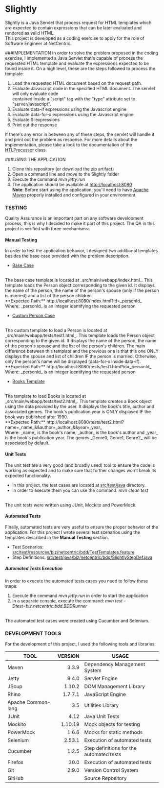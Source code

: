# Slightly
Slightly is a Java Servlet that process request for HTML templates which are expected to contain
expressions that can be later evaluated and rendered as valid HTML.
<br />
This project is developed as a coding exercise to apply for the role of Software Engineer at
NetCentric.

###IMPLEMENTATION
In order to solve the problem proposed in the coding exercise, I implemented a Java Servlet that's
capable of process the requested HTML template and evaluate the expressions expected to be found
inside it. On a high level, these are the steps followed to process the template: <br />
1. Load the requested HTML document based on the request path.<br />
2. Evaluate Javascript code in the specified HTML document. The servlet will only evaluate code<br />
contained inside a "script" tag with the "type" attribute set to "server/javascript".<br />
3. Evaluate data-if expressions using the Javascript engine<br />
4. Evaluate data-for-x expressions using the Javascript engine<br />
5. Evaluate $-expressions<br />
6. Print out the response

If there's any error in between any of these steps, the servlet will handle it and print out the
problem as response. For more details about the implementation, please take a look to the
documentation of the [HTLProcessor](src/main/java/biz/netcentric/servlet/HTLProcessor.java) class.

###USING THE APPLICATION
1. Clone this repository (or download the zip artifact)
2. Open a command line and move to the Slightly folder
3. Execute the command _mvn jetty:run_
4. The application should be available at [http://localhost:8080](http://localhost:8080) <br />
**Note**: Before start using the application, you'll need to have
[Apache Maven](https://maven.apache.org/) properly installed and configured in your environment.

### TESTING
Quality Assurance is an important part on any software development process, this is why I decided to
make it part of this project. The QA in this project is verified with three mechanisms:
#### Manual Testing
In order to test the application behavior, I designed two additional templates besides the base case
provided with the problem description.
* [Base Case](src/main/webapp/index.html)
<br/>
The base case template is located at _src/main/webapp/index.html_. This template loads the Person
object corresponding to the given id. It displays the name of the person, the name of the person's
spouse (only if the person is married) and a list of the person children.
<br/>
**Expected Path:** http://localhost:8080/index.html?id=_personId_
<br />
Where: _personId_ is an integer identifying the requested person
 
* [Custom Person Case](src/main/webapp/tests/test1.html)
<br/>
The custom template to load a Person is located at _src/main/webapp/tests/test1.html_. This template
loads the Person object corresponding to the given id. It displays the name of the person, the name
of the person's spouse and the list of the person's children. The main difference between this
template and the previous one is that this one ONLY displays the spouse and list of children IF the
person is married. Otherwise, only the person's name will be displayed (data-for-x inside data-if).
<br />
**Expected Path:** http://localhost:8080/tests/test1.html?id=_personId_
<br />
Where: _personId_ is an integer identifying the requested person

* [Books Template](src/main/webapp/tests/test2.html)
<br />
The template to load Books is located at _src/main/webapp/tests/test2.html_. This template creates
a Book object using the data provided by the user. It displays the book's title, author and
associated genres. The book's publication year is ONLY displayed IF the book was published after 1990.
<br />
**Expected Path:** http://localhost:8080/tests/test2.html?name=_name_&&author=_author_&&year=_year_
<br />
Where: _name_ is the book's name, _author_ is the book's author and _year_ is the book's publication
year. The genres _Genre0, Genre1, Genre2_ will be associated by default. 

#### Unit Tests
The unit test are a very good (and broadly used) tool to ensure the code is working as expected and
to make sure that further changes won't break its expected functionality.

* In this project, the test cases are located at [src/test/java](src/test/java) directory.
* In order to execute them you can use the command: _mvn clean test_

<br />
The unit tests were written using JUnit, Mockito and PowerMock.

#### Automated Tests
Finally, automated tests are very useful to ensure the proper behavior of the application. For this
project I wrote several test scenarios using the templates described in the **Manual Testing**
section.
* Test Scenarios: [src/test/resources/biz/netcentric/bdd/TestTemplates.feature](src/test/resources/biz/netcentric/bdd/TestTemplates.feature)
* Step Definitions: [src/test/java/biz/netcentric/bdd/SlightlyStepDef.java](src/test/java/biz/netcentric/bdd/SlightlyStepDef.java)


##### Automated Tests Execution
In order to execute the automated tests cases you need to follow these steps:<br />
1. Execute the command _mvn jetty:run_ in order to start the application<br />
2. In a separate console, execute the command: _mvn test -Dtest=biz.netcentric.bdd.BDDRunner_

<br />
The automated test cases were created using Cucumber and Selenium. 

### DEVELOPMENT TOOLS
For the development of this project, I used the following tools and libraries:

|TOOL|VERSION|USAGE|
|----|-------:|-----|
|Maven|3.3.9|Dependency Management System|
|Jetty|9.4.0|Servlet Engine|
|JSoup|1.10.2|DOM Management Library|
|Rhino|1.7.7.1|JavaScript Engine|
|Apache Common-lang|3.5|Utilities Library|
|JUnit|4.12|Java Unit Tests|
|Mockito|1.10.19|Mock objects for testing|
|PowerMock|1.6.6|Mocks for static methods|
|Selenium|2.53.1|Execution of automated tests|
|Cucumber|1.2.5|Step definitions for the automated tests|
|Firefox|30.0|Execution of automated tests|
|Git|2.9.0|Version Control System|
|GitHub| |Source Repository|
